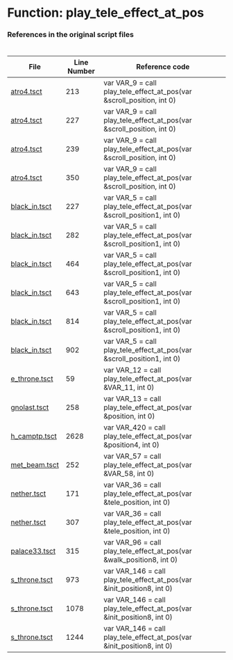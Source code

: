# Function: play_tele_effect_at_pos
### References in the original script files

#

| File | Line Number | Reference code |
| --- | --- | --- |
| [atro4.tsct](../../../out/atro4.tsct#L213) | 213 | var VAR_9 = call play_tele_effect_at_pos(var &scroll_position, int 0) |
| [atro4.tsct](../../../out/atro4.tsct#L227) | 227 | var VAR_9 = call play_tele_effect_at_pos(var &scroll_position, int 0) |
| [atro4.tsct](../../../out/atro4.tsct#L239) | 239 | var VAR_9 = call play_tele_effect_at_pos(var &scroll_position, int 0) |
| [atro4.tsct](../../../out/atro4.tsct#L350) | 350 | var VAR_9 = call play_tele_effect_at_pos(var &scroll_position, int 0) |
| [black_in.tsct](../../../out/black_in.tsct#L227) | 227 | var VAR_5 = call play_tele_effect_at_pos(var &scroll_position1, int 0) |
| [black_in.tsct](../../../out/black_in.tsct#L282) | 282 | var VAR_5 = call play_tele_effect_at_pos(var &scroll_position1, int 0) |
| [black_in.tsct](../../../out/black_in.tsct#L464) | 464 | var VAR_5 = call play_tele_effect_at_pos(var &scroll_position1, int 0) |
| [black_in.tsct](../../../out/black_in.tsct#L643) | 643 | var VAR_5 = call play_tele_effect_at_pos(var &scroll_position1, int 0) |
| [black_in.tsct](../../../out/black_in.tsct#L814) | 814 | var VAR_5 = call play_tele_effect_at_pos(var &scroll_position1, int 0) |
| [black_in.tsct](../../../out/black_in.tsct#L902) | 902 | var VAR_5 = call play_tele_effect_at_pos(var &scroll_position1, int 0) |
| [e_throne.tsct](../../../out/e_throne.tsct#L59) | 59 | var VAR_12 = call play_tele_effect_at_pos(var &VAR_11, int 0) |
| [gnolast.tsct](../../../out/gnolast.tsct#L258) | 258 | var VAR_13 = call play_tele_effect_at_pos(var &position, int 0) |
| [h_camptp.tsct](../../../out/h_camptp.tsct#L2628) | 2628 | var VAR_420 = call play_tele_effect_at_pos(var &position4, int 0) |
| [met_beam.tsct](../../../out/met_beam.tsct#L252) | 252 | var VAR_57 = call play_tele_effect_at_pos(var &VAR_58, int 0) |
| [nether.tsct](../../../out/nether.tsct#L171) | 171 | var VAR_36 = call play_tele_effect_at_pos(var &tele_position, int 0) |
| [nether.tsct](../../../out/nether.tsct#L307) | 307 | var VAR_36 = call play_tele_effect_at_pos(var &tele_position, int 0) |
| [palace33.tsct](../../../out/palace33.tsct#L315) | 315 | var VAR_96 = call play_tele_effect_at_pos(var &walk_position8, int 0) |
| [s_throne.tsct](../../../out/s_throne.tsct#L973) | 973 | var VAR_146 = call play_tele_effect_at_pos(var &init_position8, int 0) |
| [s_throne.tsct](../../../out/s_throne.tsct#L1078) | 1078 | var VAR_146 = call play_tele_effect_at_pos(var &init_position8, int 0) |
| [s_throne.tsct](../../../out/s_throne.tsct#L1244) | 1244 | var VAR_146 = call play_tele_effect_at_pos(var &init_position8, int 0) |
